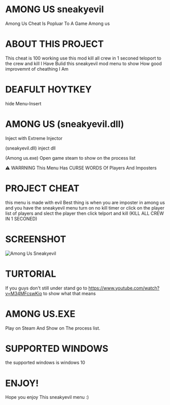 # AMONG US sneakyevil
Among Us Cheat Is Popluar To A Game Among us

# ABOUT THIS PROJECT
This cheat is 100 working use this mod kill all crew in 1 seconed teloport to the crew and kill I Have Bulid this sneakyevil mod menu to show How good improvemnt of cheathing I Am
# DEAFULT HOYTKEY 
hide Menu-Insert 

# AMONG US (sneakyevil.dll)
Inject with Extreme Injector

(sneakyevil.dll) inject dll 

(Among us.exe) Open game steam to show on the process list

⚠ WARRNING This Menu Has CURSE WORDS Of Players And Imposters

# PROJECT CHEAT
this menu is made with evil Best thing is when you are imposter in among us and you have the sneakyevil menu turn on no kill timer or click on the player list of players and slect the player then click telport and kill (KILL ALL CREW IN 1 SECONED)

# SCREENSHOT
![Among Us Sneakyevil](https://user-images.githubusercontent.com/87672731/126224942-582af979-54df-404d-8050-d3f77d291fc1.PNG)

# TURTORIAL 
If you guys don't still under stand go to https://www.youtube.com/watch?v=M34MFcswKio to show what that means 

# AMONG US.EXE
Play on Steam And Show on The process list.
# SUPPORTED WINDOWS 
the supported windows is windows 10
# ENJOY!
Hope you enjoy This sneakyevil menu :)
